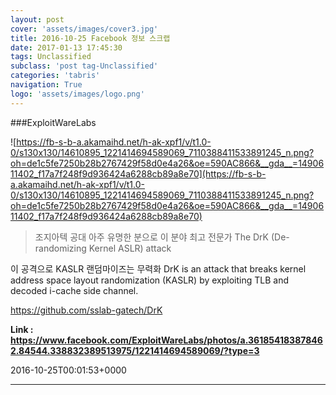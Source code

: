 ```yaml
---
layout: post
cover: 'assets/images/cover3.jpg'
title: 2016-10-25 Facebook 정보 스크랩
date: 2017-01-13 17:45:30
tags: Unclassified
subclass: 'post tag-Unclassified'
categories: 'tabris'
navigation: True
logo: 'assets/images/logo.png'
---
```


###ExploitWareLabs

![https://fb-s-b-a.akamaihd.net/h-ak-xpf1/v/t1.0-0/s130x130/14610895_1221414694589069_7110388411533891245_n.png?oh=de1c5fe7250b28b2767429f58d0e4a26&oe=590AC866&__gda__=1490611402_f17a7f248f9d936424a6288cb89a8e70](https://fb-s-b-a.akamaihd.net/h-ak-xpf1/v/t1.0-0/s130x130/14610895_1221414694589069_7110388411533891245_n.png?oh=de1c5fe7250b28b2767429f58d0e4a26&oe=590AC866&__gda__=1490611402_f17a7f248f9d936424a6288cb89a8e70)

>조지아텍 공대 아주 유명한 분으로 이 분야 최고 전문가
The DrK (De-randomizing Kernel ASLR) attack

이 공격으로 KASLR 랜덤마이즈는 무력화
DrK is an attack that breaks kernel address space layout randomization (KASLR) by exploiting TLB and decoded i-cache side channel. 

https://github.com/sslab-gatech/DrK

**Link : <https://www.facebook.com/ExploitWareLabs/photos/a.361854183878462.84544.338832389513975/1221414694589069/?type=3>**

2016-10-25T00:01:53+0000

---

